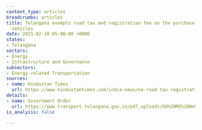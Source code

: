```yaml
---
content_type: articles
breadcrumbs: articles
title: Telangana exempts road tax and registration fee on the purchase of electric
  vehicles
date: 2021-02-10 05:00:00 +0000
states:
- Telangana
sectors:
- Energy
- Infrastructure and Governance
subsectors:
- Energy-related Transportation
sources:
- name: Hindustan Times
  url: https://www.hindustantimes.com/india-news/no-road-tax-registration-fee-on-electric-vehicles-in-telangana-from-today-101612357508046.html
details:
- name: Government Order
  url: https://www.transport.telangana.gov.in/pdf_uploads/GO%20MS%20No%20121612273174.pdf
is_analysis: false

---
```

